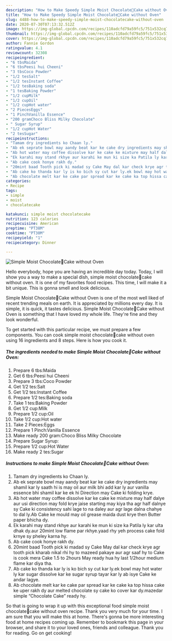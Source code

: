 ```yaml
---
description: "How to Make Speedy Simple Moist Chocolate🍫Cake without Oven"
title: "How to Make Speedy Simple Moist Chocolate🍫Cake without Oven"
slug: 4488-how-to-make-speedy-simple-moist-chocolatecake-without-oven
date: 2020-07-30T07:13:32.512Z
image: https://img-global.cpcdn.com/recipes/110adcfd79a59fc5/751x532cq70/simple-moist-chocolate🍫cake-without-oven-recipe-main-photo.jpg
thumbnail: https://img-global.cpcdn.com/recipes/110adcfd79a59fc5/751x532cq70/simple-moist-chocolate🍫cake-without-oven-recipe-main-photo.jpg
cover: https://img-global.cpcdn.com/recipes/110adcfd79a59fc5/751x532cq70/simple-moist-chocolate🍫cake-without-oven-recipe-main-photo.jpg
author: Fannie Gordon
ratingvalue: 4.1
reviewcount: 32308
recipeingredient:
- "6 tbsMaida"
- "6 tbsPeesi hui Cheeni"
- "3 tbsCoco Powder"
- "1/2 tesSalt"
- "1/2 tesInstant Coffee"
- "1/2 tesBaking soda"
- "1 tesBaking Powder"
- "1/2 cupMilk"
- "1/2 cupOil"
- "1/2 cupHot water"
- "2 PiecesEggs"
- "1 PinchVanilla Essence"
- "200 gramChoco Bliss Milky Chocolate"
- " Sugar Syrup"
- "1/2 cupHot Water"
- "2 tesSugar"
recipeinstructions:
- "Tamam dry ingredients ko Chaan ly."
- "Ab ek seprate bowl may aandy beat kar ke cake dry ingredients may shamil kar ly saath hi is may oil aur milk bhi add kar ly aur vanilla essence bhi shamil kar ke ek hi Direction may Cake ki folding krye."
- "Ab hot water may coffee dissolve kar ke cake ke mixture may half dalye aur usi direction may fold krye jaise starting may kiya tha agr half dalnye sy Cake ki consistency sahi lage to na daley aur agr lage dalna chahye to dal ly.Ab Cake ke mould may oil grease maida dust krye then Butter paper bhicha dy."
- "Ek karahi may stand rkhye aur karahi ke mun ki size ka Patila ly kar ulta dhak dy.aur 20mint low flame par rkhye.yaad rhy yeh process cake fold krnye sy pheley karna hy."
- "Ab cake cook honye rakh dy."
- "20mint baad Tooth pick ki madad sy Cake May dal kar check krye agr tooth pick kharab nikal rhi hy to mazeed pakaye aur agr saaf hy to Cake is cook mera Cake 1.5 to 2hours May ready hua hy last 1/2hour medium flame kar diya tha."
- "Ab cake ko thanda kar ly is ko bich sy cut kar ly.ek bowl may hot water ly kar sugar dissolve kar ke sugar syrup tayar kar ly ab isye Cake ke andar lagye."
- "Ab chocolate melt kar ke cake par spread kar ke cake ka top hissa cake ke uper rakh dy aur melted chocolate sy cake ko cover kar dy.mazedar simple “Chocolate Cake” ready hy."
categories:
- Recipe
tags:
- simple
- moist
- chocolatecake

katakunci: simple moist chocolatecake 
nutrition: 123 calories
recipecuisine: American
preptime: "PT38M"
cooktime: "PT30M"
recipeyield: "1"
recipecategory: Dinner

---
```



![Simple Moist Chocolate🍫Cake without Oven](https://img-global.cpcdn.com/recipes/110adcfd79a59fc5/751x532cq70/simple-moist-chocolate🍫cake-without-oven-recipe-main-photo.jpg)

Hello everybody, hope you are having an incredible day today. Today, I will show you a way to make a special dish, simple moist chocolate🍫cake without oven. It is one of my favorites food recipes. This time, I will make it a bit unique. This is gonna smell and look delicious.

Simple Moist Chocolate🍫Cake without Oven is one of the most well liked of recent trending meals on earth. It is appreciated by millions every day. It is simple, it is quick, it tastes delicious. Simple Moist Chocolate🍫Cake without Oven is something that I have loved my whole life. They're fine and they look wonderful.




To get started with this particular recipe, we must prepare a few components. You can cook simple moist chocolate🍫cake without oven using 16 ingredients and 8 steps. Here is how you cook it.

<!--inarticleads1-->

##### The ingredients needed to make Simple Moist Chocolate🍫Cake without Oven:

1. Prepare 6 tbs:Maida
1. Get 6 tbs:Peesi hui Cheeni
1. Prepare 3 tbs:Coco Powder
1. Get 1/2 tes:Salt
1. Get 1/2 tes:Instant Coffee
1. Prepare 1/2 tes:Baking soda
1. Take 1 tes:Baking Powder
1. Get 1/2 cup:Milk
1. Prepare 1/2 cup:Oil
1. Take 1/2 cup:Hot water
1. Take 2 Pieces:Eggs
1. Prepare 1 Pinch:Vanilla Essence
1. Make ready 200 gram:Choco Bliss Milky Chocolate
1. Prepare  Sugar Syrup:
1. Prepare 1/2 cup:Hot Water
1. Make ready 2 tes:Sugar




<!--inarticleads2-->

##### Instructions to make Simple Moist Chocolate🍫Cake without Oven:

1. Tamam dry ingredients ko Chaan ly.
1. Ab ek seprate bowl may aandy beat kar ke cake dry ingredients may shamil kar ly saath hi is may oil aur milk bhi add kar ly aur vanilla essence bhi shamil kar ke ek hi Direction may Cake ki folding krye.
1. Ab hot water may coffee dissolve kar ke cake ke mixture may half dalye aur usi direction may fold krye jaise starting may kiya tha agr half dalnye sy Cake ki consistency sahi lage to na daley aur agr lage dalna chahye to dal ly.Ab Cake ke mould may oil grease maida dust krye then Butter paper bhicha dy.
1. Ek karahi may stand rkhye aur karahi ke mun ki size ka Patila ly kar ulta dhak dy.aur 20mint low flame par rkhye.yaad rhy yeh process cake fold krnye sy pheley karna hy.
1. Ab cake cook honye rakh dy.
1. 20mint baad Tooth pick ki madad sy Cake May dal kar check krye agr tooth pick kharab nikal rhi hy to mazeed pakaye aur agr saaf hy to Cake is cook mera Cake 1.5 to 2hours May ready hua hy last 1/2hour medium flame kar diya tha.
1. Ab cake ko thanda kar ly is ko bich sy cut kar ly.ek bowl may hot water ly kar sugar dissolve kar ke sugar syrup tayar kar ly ab isye Cake ke andar lagye.
1. Ab chocolate melt kar ke cake par spread kar ke cake ka top hissa cake ke uper rakh dy aur melted chocolate sy cake ko cover kar dy.mazedar simple “Chocolate Cake” ready hy.




So that is going to wrap it up with this exceptional food simple moist chocolate🍫cake without oven recipe. Thank you very much for your time. I am sure that you will make this at home. There's gonna be more interesting food at home recipes coming up. Remember to bookmark this page in your browser, and share it to your loved ones, friends and colleague. Thank you for reading. Go on get cooking!
